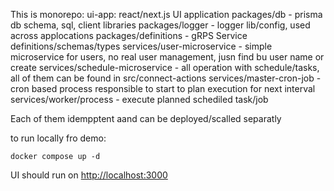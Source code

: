 This is monorepo:
ui-app: react/next.js UI application
packages/db - prisma db schema, sql, client libraries
packages/logger - logger lib/config, used across applocations
packages/definitions - gRPS Service definitions/schemas/types
services/user-microservice - simple microservice for users, no real user management, jusn find bu user name or create
services/schedule-microservice - all operation with schedule/tasks, all of them can be found in src/connect-actions
services/master-cron-job - cron based process responsible to start to plan execution for next interval
services/worker/process - execute planned schediled task/job

Each of them idempptent aand can be deployed/scalled separatly

to run locally fro demo:
```
docker compose up -d
```

UI should run on [http://localhost:3000](http://localhost:3000)

